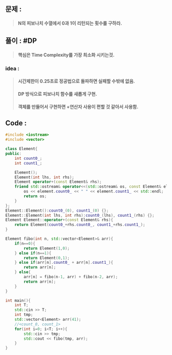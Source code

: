 ## 문제 :
> #### N의 피보나치 수열에서 0과 1이 리턴되는 횟수를 구하라.

## 풀이 : #DP
> #### 핵심은 Time Complexity를 가장 최소화 시키는것.


### idea :
> #### 시간제한이 0.25초로 정공법으로 돌파하면 실패할 수밖에 없음.
> #### DP 방식으로 피보나치 함수를 새롭게 구현.
> #### 객체를 만들어서 구현하면 +연산자 사용이 편할 것 같아서 사용함.

## Code :
```cpp
#include <iostream>
#include <vector>

class Element{
public:
    int count0_;
    int count1_;

    Element();
    Element(int lhs, int rhs);
    Element operator+(const Element& rhs);
    friend std::ostream& operator<<(std::ostream& os, const Element& element){
        os << element.count0_ << " " << element.count1_ << std::endl;
        return os;
    }
};
Element::Element():count0_(0), count1_(0) {};
Element::Element(int lhs, int rhs):count0_(lhs), count1_(rhs) {};
Element Element::operator+(const Element& rhs){
    return Element(count0_+rhs.count0_, count1_+rhs.count1_);
}

Element fibo(int n, std::vector<Element>& arr){
    if(n==0){
        return Element(1,0);
    } else if(n==1){
        return Element(0,1);
    } else if(arr[n].count0_ + arr[n].count1_){
        return arr[n];
    } else{
        arr[n] = fibo(n-1, arr) + fibo(n-2, arr);
        return arr[n];
    }
}

int main(){
    int T;
    std::cin >> T;
    int tmp;
    std::vector<Element> arr(41);
    //<count_0, count_1>
    for(int i=0; i<T; i++){
        std::cin >> tmp;
        std::cout << fibo(tmp, arr);
    }
}
```
